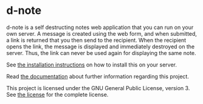 d-note
======

d-note is a self destructing notes web application that you can run on your own
server. A message is created using the web form, and when submitted, a link is
returned that you then send to the recipient. When the recipient opens the
link, the message is displayed and immediately destroyed on the server. Thus,
the link can never be used again for displaying the same note.

See [the installation instructions](/INSTALL.md) on how to install this on your
server.

Read [the documentation](/doc) about further information regarding this
project.

This project is licensed under the GNU General Public License, version 3. See
[the license](LICENSE.md) for the complete license.
